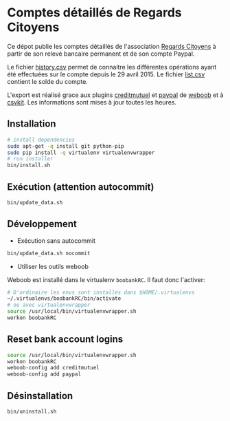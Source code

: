 # Comptes détaillés de Regards Citoyens

Ce dépot publie les comptes détaillés de l'association [Regards Citoyens](http://regardscitoyens.org/) à partir de son relevé bancaire permanent et de son compte Paypal.

Le fichier [history.csv](https://github.com/regardscitoyens/banque/blob/master/data/history.csv) permet de connaitre les différentes opérations ayant été effectuées sur le compte depuis le 29 avril 2015.
Le fichier [list.csv](https://github.com/regardscitoyens/banque/blob/master/data/list.csv) contient le solde du compte.

L'export est réalisé grace aux plugins [creditmutuel](http://weboob.org/modules#mod_creditmutuel) et [paypal](http://weboob.org/modules#paypal) de [weboob](http://weboob.org/) et à [csvkit](http://csvkit.readthedocs.org/en/0.9.1/). Les informations sont mises à jour toutes les heures.

## Installation

```bash
# install dependencies
sudo apt-get -q install git python-pip
sudo pip install -q virtualenv virtualenvwrapper
# run installer
bin/install.sh
```

## Exécution (attention autocommit)

```bash
bin/update_data.sh
```

## Développement

- Exécution sans autocommit

```bash
bin/update_data.sh nocommit
```

- Utiliser les outils weboob

Weboob est installé dans le virtualenv `boobankRC`. Il faut donc l'activer:

```bash
# D'ordinaire les envs sont installés dans $HOME/.virtualenvs
~/.virtualenvs/boobankRC/bin/activate
# ou avec virtualenvwrapper
source /usr/local/bin/virtualenvwrapper.sh
workon boobankRC
```

## Reset bank account logins
```bash
source /usr/local/bin/virtualenvwrapper.sh
workon boobankRC
weboob-config add creditmutuel
weboob-config add paypal
```

## Désinstallation

```bash
bin/uninstall.sh
```

